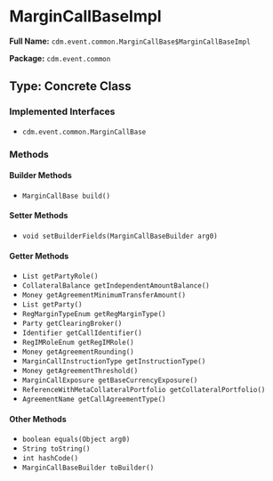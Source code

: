 # MarginCallBaseImpl

**Full Name:** `cdm.event.common.MarginCallBase$MarginCallBaseImpl`

**Package:** `cdm.event.common`

## Type: Concrete Class

### Implemented Interfaces

- `cdm.event.common.MarginCallBase`

### Methods

#### Builder Methods

- `MarginCallBase build()`

#### Setter Methods

- `void setBuilderFields(MarginCallBaseBuilder arg0)`

#### Getter Methods

- `List getPartyRole()`
- `CollateralBalance getIndependentAmountBalance()`
- `Money getAgreementMinimumTransferAmount()`
- `List getParty()`
- `RegMarginTypeEnum getRegMarginType()`
- `Party getClearingBroker()`
- `Identifier getCallIdentifier()`
- `RegIMRoleEnum getRegIMRole()`
- `Money getAgreementRounding()`
- `MarginCallInstructionType getInstructionType()`
- `Money getAgreementThreshold()`
- `MarginCallExposure getBaseCurrencyExposure()`
- `ReferenceWithMetaCollateralPortfolio getCollateralPortfolio()`
- `AgreementName getCallAgreementType()`

#### Other Methods

- `boolean equals(Object arg0)`
- `String toString()`
- `int hashCode()`
- `MarginCallBaseBuilder toBuilder()`

